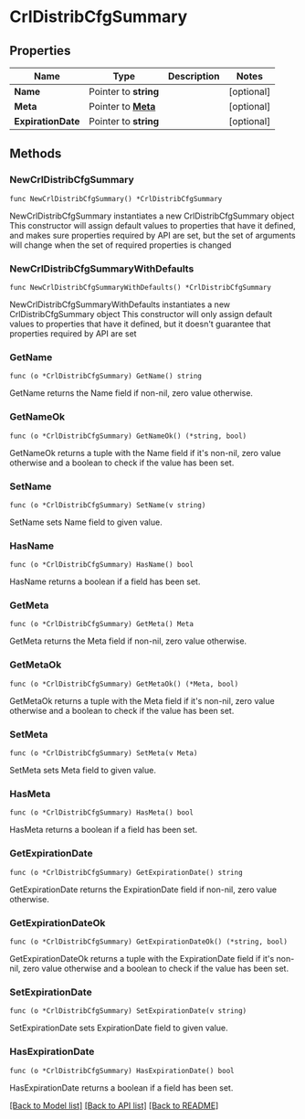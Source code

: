 # CrlDistribCfgSummary

## Properties

Name | Type | Description | Notes
------------ | ------------- | ------------- | -------------
**Name** | Pointer to **string** |  | [optional] 
**Meta** | Pointer to [**Meta**](Meta.md) |  | [optional] 
**ExpirationDate** | Pointer to **string** |  | [optional] 

## Methods

### NewCrlDistribCfgSummary

`func NewCrlDistribCfgSummary() *CrlDistribCfgSummary`

NewCrlDistribCfgSummary instantiates a new CrlDistribCfgSummary object
This constructor will assign default values to properties that have it defined,
and makes sure properties required by API are set, but the set of arguments
will change when the set of required properties is changed

### NewCrlDistribCfgSummaryWithDefaults

`func NewCrlDistribCfgSummaryWithDefaults() *CrlDistribCfgSummary`

NewCrlDistribCfgSummaryWithDefaults instantiates a new CrlDistribCfgSummary object
This constructor will only assign default values to properties that have it defined,
but it doesn't guarantee that properties required by API are set

### GetName

`func (o *CrlDistribCfgSummary) GetName() string`

GetName returns the Name field if non-nil, zero value otherwise.

### GetNameOk

`func (o *CrlDistribCfgSummary) GetNameOk() (*string, bool)`

GetNameOk returns a tuple with the Name field if it's non-nil, zero value otherwise
and a boolean to check if the value has been set.

### SetName

`func (o *CrlDistribCfgSummary) SetName(v string)`

SetName sets Name field to given value.

### HasName

`func (o *CrlDistribCfgSummary) HasName() bool`

HasName returns a boolean if a field has been set.

### GetMeta

`func (o *CrlDistribCfgSummary) GetMeta() Meta`

GetMeta returns the Meta field if non-nil, zero value otherwise.

### GetMetaOk

`func (o *CrlDistribCfgSummary) GetMetaOk() (*Meta, bool)`

GetMetaOk returns a tuple with the Meta field if it's non-nil, zero value otherwise
and a boolean to check if the value has been set.

### SetMeta

`func (o *CrlDistribCfgSummary) SetMeta(v Meta)`

SetMeta sets Meta field to given value.

### HasMeta

`func (o *CrlDistribCfgSummary) HasMeta() bool`

HasMeta returns a boolean if a field has been set.

### GetExpirationDate

`func (o *CrlDistribCfgSummary) GetExpirationDate() string`

GetExpirationDate returns the ExpirationDate field if non-nil, zero value otherwise.

### GetExpirationDateOk

`func (o *CrlDistribCfgSummary) GetExpirationDateOk() (*string, bool)`

GetExpirationDateOk returns a tuple with the ExpirationDate field if it's non-nil, zero value otherwise
and a boolean to check if the value has been set.

### SetExpirationDate

`func (o *CrlDistribCfgSummary) SetExpirationDate(v string)`

SetExpirationDate sets ExpirationDate field to given value.

### HasExpirationDate

`func (o *CrlDistribCfgSummary) HasExpirationDate() bool`

HasExpirationDate returns a boolean if a field has been set.


[[Back to Model list]](../README.md#documentation-for-models) [[Back to API list]](../README.md#documentation-for-api-endpoints) [[Back to README]](../README.md)


